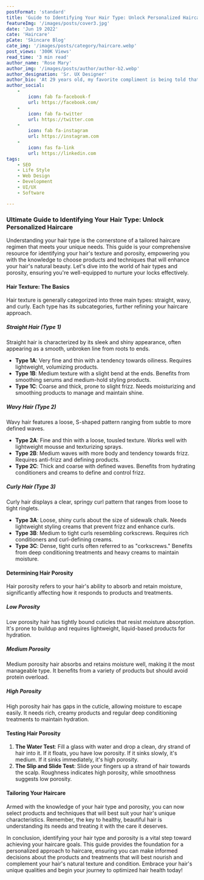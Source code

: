 ```yaml
---
postFormat: 'standard'
title: 'Guide to Identifying Your Hair Type: Unlock Personalized Haircare'
featureImg: '/images/posts/cover3.jpg'
date: 'Jun 19 2022'
cate: 'Haircare'
pCate: 'Skincare Blog'
cate_img: '/images/posts/category/haircare.webp'
post_views: '300K Views'
read_time: '3 min read'
author_name: 'Rose Mary'
author_img: '/images/posts/author/author-b2.webp'
author_designation: 'Sr. UX Designer'
author_bio: 'At 29 years old, my favorite compliment is being told that I look like my mom. Seeing myself in her image, like this daughter up top, makes me so proud of how far I’ve come, and so thankful for where I come from.'
author_social:
    -
        icon: fab fa-facebook-f
        url: https://facebook.com/
    -
        icon: fab fa-twitter
        url: https://twitter.com
    -
        icon: fab fa-instagram
        url: https://instagram.com
    - 
        icon: fas fa-link
        url: https://linkedin.com
tags: 
    - SEO
    - Life Style
    - Web Design
    - Development
    - UI/UX
    - Software

---
```


### Ultimate Guide to Identifying Your Hair Type: Unlock Personalized Haircare

Understanding your hair type is the cornerstone of a tailored haircare regimen that meets your unique needs. This guide is your comprehensive resource for identifying your hair's texture and porosity, empowering you with the knowledge to choose products and techniques that will enhance your hair's natural beauty. Let's dive into the world of hair types and porosity, ensuring you're well-equipped to nurture your locks effectively.

#### Hair Texture: The Basics

Hair texture is generally categorized into three main types: straight, wavy, and curly. Each type has its subcategories, further refining your haircare approach.

##### Straight Hair (Type 1)

Straight hair is characterized by its sleek and shiny appearance, often appearing as a smooth, unbroken line from roots to ends.

- **Type 1A**: Very fine and thin with a tendency towards oiliness. Requires lightweight, volumizing products.
- **Type 1B**: Medium texture with a slight bend at the ends. Benefits from smoothing serums and medium-hold styling products.
- **Type 1C**: Coarse and thick, prone to slight frizz. Needs moisturizing and smoothing products to manage and maintain shine.

##### Wavy Hair (Type 2)

Wavy hair features a loose, S-shaped pattern ranging from subtle to more defined waves.

- **Type 2A**: Fine and thin with a loose, tousled texture. Works well with lightweight mousse and texturizing sprays.
- **Type 2B**: Medium waves with more body and tendency towards frizz. Requires anti-frizz and defining products.
- **Type 2C**: Thick and coarse with defined waves. Benefits from hydrating conditioners and creams to define and control frizz.

##### Curly Hair (Type 3)

Curly hair displays a clear, springy curl pattern that ranges from loose to tight ringlets.

- **Type 3A**: Loose, shiny curls about the size of sidewalk chalk. Needs lightweight styling creams that prevent frizz and enhance curls.
- **Type 3B**: Medium to tight curls resembling corkscrews. Requires rich conditioners and curl-defining creams.
- **Type 3C**: Dense, tight curls often referred to as "corkscrews." Benefits from deep conditioning treatments and heavy creams to maintain moisture.

#### Determining Hair Porosity

Hair porosity refers to your hair's ability to absorb and retain moisture, significantly affecting how it responds to products and treatments.

##### Low Porosity

Low porosity hair has tightly bound cuticles that resist moisture absorption. It's prone to buildup and requires lightweight, liquid-based products for hydration.

##### Medium Porosity

Medium porosity hair absorbs and retains moisture well, making it the most manageable type. It benefits from a variety of products but should avoid protein overload.

##### High Porosity

High porosity hair has gaps in the cuticle, allowing moisture to escape easily. It needs rich, creamy products and regular deep conditioning treatments to maintain hydration.

#### Testing Hair Porosity

1. **The Water Test**: Fill a glass with water and drop a clean, dry strand of hair into it. If it floats, you have low porosity. If it sinks slowly, it's medium. If it sinks immediately, it's high porosity.
2. **The Slip and Slide Test**: Slide your fingers up a strand of hair towards the scalp. Roughness indicates high porosity, while smoothness suggests low porosity.

#### Tailoring Your Haircare

Armed with the knowledge of your hair type and porosity, you can now select products and techniques that will best suit your hair's unique characteristics. Remember, the key to healthy, beautiful hair is understanding its needs and treating it with the care it deserves.

In conclusion, identifying your hair type and porosity is a vital step toward achieving your haircare goals. This guide provides the foundation for a personalized approach to haircare, ensuring you can make informed decisions about the products and treatments that will best nourish and complement your hair's natural texture and condition. Embrace your hair's unique qualities and begin your journey to optimized hair health today!
